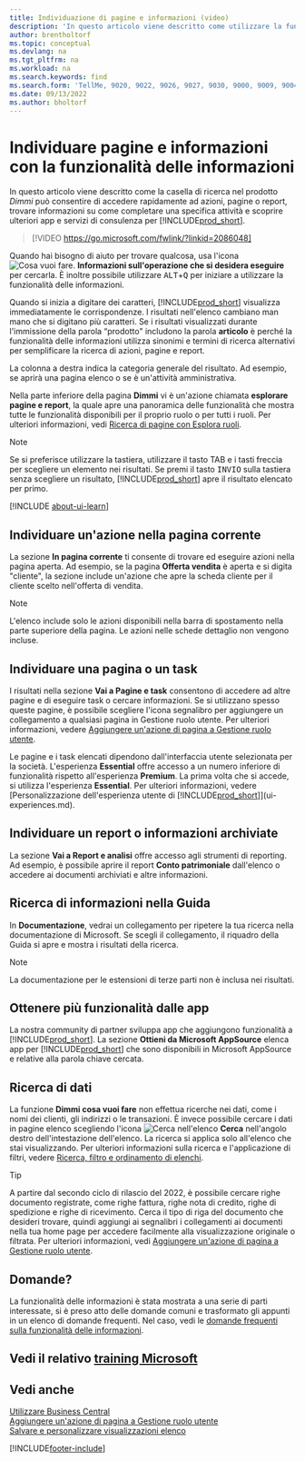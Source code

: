 ```yaml
---
title: Individuazione di pagine e informazioni (video)
description: 'In questo articolo viene descritto come utilizzare la funzionalità di ricerca per trovare azioni, pagine, report, documentazione e dati nonché altre app e servizi di consulenza.'
author: brentholtorf
ms.topic: conceptual
ms.devlang: na
ms.tgt_pltfrm: na
ms.workload: na
ms.search.keywords: find
ms.search.form: 'TellMe, 9020, 9022, 9026, 9027, 9030, 9000, 9009, 9004, 9005, 9024, 9006, 9007, 9010, 9016, 9017'
ms.date: 09/13/2022
ms.author: bholtorf
---
```

# <a name="finding-pages-and-information-with-tell-me" />Individuare pagine e informazioni con la funzionalità delle informazioni

In questo articolo viene descritto come la casella di ricerca nel prodotto *Dimmi* può consentire di accedere rapidamente ad azioni, pagine o report, trovare informazioni su come completare una specifica attività e scoprire ulteriori app e servizi di consulenza per [!INCLUDE[prod_short](includes/prod_short.md)].  


> [!VIDEO https://go.microsoft.com/fwlink/?linkid=2086048]

Quando hai bisogno di aiuto per trovare qualcosa, usa l'icona ![Cosa vuoi fare.](media/ui-search/search.png "Cerca pagina o report") **Informazioni sull'operazione che si desidera eseguire** per cercarla. È inoltre possibile utilizzare <kbd>ALT</kbd>+<kbd>Q</kbd> per iniziare a utilizzare la funzionalità delle informazioni.

Quando si inizia a digitare dei caratteri, [!INCLUDE[prod_short](includes/prod_short.md)] visualizza immediatamente le corrispondenze. I risultati nell'elenco cambiano man mano che si digitano più caratteri. Se i risultati visualizzati durante l'immissione della parola “prodotto" includono la parola **articolo** è perché la funzionalità delle informazioni utilizza sinonimi e termini di ricerca alternativi per semplificare la ricerca di azioni, pagine e report.

La colonna a destra indica la categoria generale del risultato. Ad esempio, se aprirà una pagina elenco o se è un'attività amministrativa.  

Nella parte inferiore della pagina **Dimmi** vi è un'azione chiamata **esplorare pagine e report**, la quale apre una panoramica delle funzionalità che mostra tutte le funzionalità disponibili per il proprio ruolo o per tutti i ruoli. Per ulteriori informazioni, vedi [Ricerca di pagine con Esplora ruoli](ui-role-explorer.md).

> [!NOTE]  
> Se si preferisce utilizzare la tastiera, utilizzare il tasto TAB e i tasti freccia per scegliere un elemento nei risultati. Se premi il tasto <kbd>INVIO</kbd> sulla tastiera senza scegliere un risultato, [!INCLUDE[prod_short](includes/prod_short.md)] apre il risultato elencato per primo.

[!INCLUDE [about-ui-learn](includes/about-ui-learn.md)]

## <a name="find-an-action-on-the-current-page" />Individuare un'azione nella pagina corrente

La sezione **In pagina corrente** ti consente di trovare ed eseguire azioni nella pagina aperta. Ad esempio, se la pagina **Offerta vendita** è aperta e si digita "cliente", la sezione include un'azione che apre la scheda cliente per il cliente scelto nell'offerta di vendita.

> [!NOTE]  
> L'elenco include solo le azioni disponibili nella barra di spostamento nella parte superiore della pagina. Le azioni nelle schede dettaglio non vengono incluse.  

## <a name="find-a-page-or-a-task" />Individuare una pagina o un task

I risultati nella sezione **Vai a Pagine e task** consentono di accedere ad altre pagine e di eseguire task o cercare informazioni. Se si utilizzano spesso queste pagine, è possibile scegliere l'icona segnalibro per aggiungere un collegamento a qualsiasi pagina in Gestione ruolo utente. Per ulteriori informazioni, vedere [Aggiungere un'azione di pagina a Gestione ruolo utente](ui-bookmarks.md).

Le pagine e i task elencati dipendono dall'interfaccia utente selezionata per la società. L'esperienza **Essential** offre accesso a un numero inferiore di funzionalità rispetto all'esperienza **Premium**. La prima volta che si accede, si utilizza l'esperienza **Essential**. Per ulteriori informazioni, vedere [Personalizzazione dell'esperienza utente di [!INCLUDE[prod_short](includes/prod_short.md)]](ui-experiences.md).

## <a name="find-a-report-or-archived-information" />Individuare un report o informazioni archiviate

La sezione **Vai a Report e analisi** offre accesso agli strumenti di reporting. Ad esempio, è possibile aprire il report **Conto patrimoniale** dall'elenco o accedere ai documenti archiviati e altre informazioni.  

## <a name="find-information-in-the-help" />Ricerca di informazioni nella Guida

In **Documentazione**, vedrai un collegamento per ripetere la tua ricerca nella documentazione di Microsoft. Se scegli il collegamento, il riquadro della Guida si apre e mostra i risultati della ricerca.  

> [!NOTE]  
> La documentazione per le estensioni di terze parti non è inclusa nei risultati.

## <a name="get-more-functionality-from-apps" />Ottenere più funzionalità dalle app

La nostra community di partner sviluppa app che aggiungono funzionalità a [!INCLUDE[prod_short](includes/prod_short.md)]. La sezione **Ottieni da Microsoft AppSource** elenca app per [!INCLUDE[prod_short](includes/prod_short.md)] che sono disponibili in Microsoft AppSource e relative alla parola chiave cercata.

## <a name="search-for-data" />Ricerca di dati

La funzione **Dimmi cosa vuoi fare** non effettua ricerche nei dati, come i nomi dei clienti, gli indirizzi o le transazioni. È invece possibile cercare i dati in pagine elenco scegliendo l'icona ![Cerca nell'elenco](media/ui-search/search-list.png "Icona Cerca nell'elenco") **Cerca** nell'angolo destro dell'intestazione dell'elenco. La ricerca si applica solo all'elenco che stai visualizzando. Per ulteriori informazioni sulla ricerca e l'applicazione di filtri, vedere [Ricerca, filtro e ordinamento di elenchi](ui-enter-criteria-filters.md).  

> [!TIP]
> A partire dal secondo ciclo di rilascio del 2022, è possibile cercare righe documento registrate, come righe fattura, righe nota di credito, righe di spedizione e righe di ricevimento. Cerca il tipo di riga del documento che desideri trovare, quindi aggiungi ai segnalibri i collegamenti ai documenti nella tua home page per accedere facilmente alla visualizzazione originale o filtrata. Per ulteriori informazioni, vedi [Aggiungere un'azione di pagina a Gestione ruolo utente](ui-bookmarks.md).

## <a name="questions" />Domande?

La funzionalità delle informazioni è stata mostrata a una serie di parti interessate, si è preso atto delle domande comuni e trasformato gli appunti in un elenco di domande frequenti. Nel caso, vedi le [domande frequenti sulla funzionalità delle informazioni](ui-search-faq.md).

## <a name="see-related-microsoft-trainingtrainingmodulesuser-interface-dynamics-365-business-centralindex" />Vedi il relativo [training Microsoft](/training/modules/user-interface-dynamics-365-business-central/index)

## <a name="see-also" />Vedi anche

[Utilizzare Business Central](ui-work-product.md)  
[Aggiungere un'azione di pagina a Gestione ruolo utente](ui-bookmarks.md)  
[Salvare e personalizzare visualizzazioni elenco](ui-views.md)  


[!INCLUDE[footer-include](includes/footer-banner.md)]
